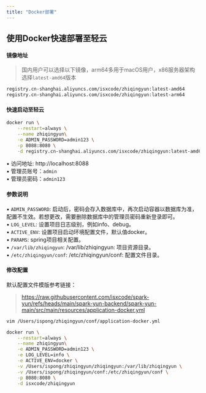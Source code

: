 ```yaml
---
title: "Docker部署"
---
```


## 使用Docker快速部署至轻云

#### 镜像地址

> 国内用户可以选择以下镜像，arm64多用于macOS用户，x86服务器架构选择`latest-amd64`版本 <br/>

```bash
registry.cn-shanghai.aliyuncs.com/isxcode/zhiqingyun:latest-amd64 
registry.cn-shanghai.aliyuncs.com/isxcode/zhiqingyun:latest-arm64
```

#### 快速启动至轻云

```bash
docker run \
    --restart=always \
    --name zhiqingyun\
    -e ADMIN_PASSWORD=admin123 \
    -p 8088:8080 \
    -d registry.cn-shanghai.aliyuncs.com/isxcode/zhiqingyun:latest-amd64
```

▪ 访问地址: http://localhost:8088 <br/>
▪ 管理员账号：`admin` <br/>
▪ 管理员密码：`admin123`

#### 参数说明

▪ `ADMIN_PASSWORD`: 启动后，密码会存入数据库中，再次启动容器以数据库为准，配置不生效。若想更改，需要删除数据库中的管理员密码重新登录即可。<br/>
▪ `LOG_LEVEL`: 设置项目日志级别，例如info、debug。<br/>
▪ `ACTIVE_ENV`: 设置项目启动环境配置文件，默认值docker。<br/>
▪ `PARAMS`: spring项目相关配置。<br/>
▪ `/var/lib/zhiqingyun`: /var/lib/zhiqingyun: 项目资源目录。<br/>
▪ `/etc/zhiqingyun/conf`: /etc/zhiqingyun/conf: 配置文件目录。

#### 修改配置

默认配置文件模版参考链接： <br/>
> https://raw.githubusercontent.com/isxcode/spark-yun/refs/heads/main/spark-yun-backend/spark-yun-main/src/main/resources/application-docker.yml

```bash
vim /Users/ispong/zhiqingyun/conf/application-docker.yml
```

```bash
docker run \
    --restart=always \
    --name zhiqingyun\
    -e ADMIN_PASSWORD=admin123 \
    -e LOG_LEVEL=info \
    -e ACTIVE_ENV=docker \
    -v /Users/ispong/zhiqingyun/zhiqingyun:/var/lib/zhiqingyun \
    -v /Users/ispong/zhiqingyun/conf:/etc/zhiqingyun/conf \
    -p 8080:8080 \
    -d isxcode/zhiqingyun
```